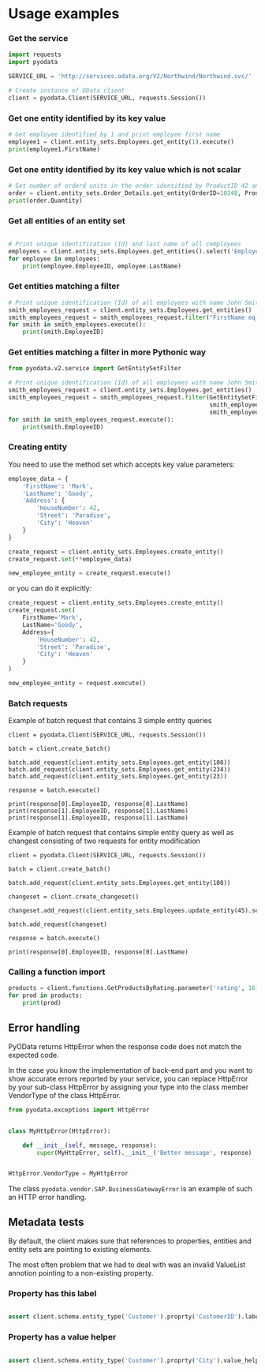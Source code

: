 # Usage examples

### Get the service

```python
import requests
import pyodata

SERVICE_URL = 'http://services.odata.org/V2/Northwind/Northwind.svc/'

# Create instance of OData client
client = pyodata.Client(SERVICE_URL, requests.Session())
```

### Get one entity identified by its key value

```python
# Get employee identified by 1 and print employee first name
employee1 = client.entity_sets.Employees.get_entity(1).execute()
print(employee1.FirstName)
```

### Get one entity identified by its key value which is not scalar

```python
# Get number of orderd units in the order identified by ProductID 42 and OrderID 10248.
order = client.entity_sets.Order_Details.get_entity(OrderID=10248, ProductID=42).execute()
print(order.Quantity)
```

### Get all entities of an entity set

```python

# Print unique identification (Id) and last name of all cemployees
employees = client.entity_sets.Employees.get_entities().select('EmployeeID,LastName').execute()
for employee in employees:
    print(employee.EmployeeID, employee.LastName)
```

### Get entities matching a filter

```python
# Print unique identification (Id) of all employees with name John Smith
smith_employees_request = client.entity_sets.Employees.get_entities()
smith_employees_request = smith_employees_request.filter("FirstName eq 'John' and LastName eq 'Smith'")
for smith in smith_employees.execute():
    print(smith.EmployeeID)
```

### Get entities matching a filter in more Pythonic way

```python
from pyodata.v2.service import GetEntitySetFilter

# Print unique identification (Id) of all employees with name John Smith
smith_employees_request = client.entity_sets.Employees.get_entities()
smith_employees_request = smith_employees_request.filter(GetEntitySetFilter.and_(
                                                         smith_employees_request.FirstName == 'Jonh',
                                                         smith_employees_request.LastName == 'Smith'))
for smith in smith_employees_request.execute():
    print(smith.EmployeeID)
```

### Creating entity

You need to use the method set which accepts key value parameters:

```python
employee_data = {
    'FirstName': 'Mark',
    'LastName': 'Goody',
    'Address': {
        'HouseNumber': 42,
        'Street': 'Paradise',
        'City': 'Heaven'
    }
}

create_request = client.entity_sets.Employees.create_entity()
create_request.set(**employee_data)

new_employee_entity = create_request.execute()
```

or you can do it explicitly:

```python
create_request = client.entity_sets.Employees.create_entity()
create_request.set(
    FirstName='Mark',
    LastName='Goody',
    Address={
        'HouseNumber': 42,
        'Street': 'Paradise',
        'City': 'Heaven'
    }
)

new_employee_entity = request.execute()
```


### Batch requests

Example of batch request that contains 3 simple entity queries
```
client = pyodata.Client(SERVICE_URL, requests.Session())

batch = client.create_batch()

batch.add_request(client.entity_sets.Employees.get_entity(108))
batch.add_request(client.entity_sets.Employees.get_entity(234))
batch.add_request(client.entity_sets.Employees.get_entity(23))

response = batch.execute()

print(response[0].EmployeeID, response[0].LastName)
print(response[1].EmployeeID, response[1].LastName)
print(response[1].EmployeeID, response[1].LastName)
```

Example of batch request that contains simple entity query as well
as changest consisting of two requests for entity modification
```
client = pyodata.Client(SERVICE_URL, requests.Session())

batch = client.create_batch()

batch.add_request(client.entity_sets.Employees.get_entity(108))

changeset = client.create_changeset()

changeset.add_request(client.entity_sets.Employees.update_entity(45).set(LastName='Douglas'))

batch.add_request(changeset)

response = batch.execute()

print(response[0].EmployeeID, response[0].LastName)
```

### Calling a function import

```python
products = client.functions.GetProductsByRating.parameter('rating', 16).execute()
for prod in products:
    print(prod)
```

## Error handling

PyOData returns HttpError when the response code does not match the expected
code.

In the case you know the implementation of back-end part and you want to show
accurate errors reported by your service, you can replace HttpError by your
sub-class HttpError by assigning your type into the class member VendorType of
the class HttpError.

```python
from pyodata.exceptions import HttpError


class MyHttpError(HttpError):

    def __init__(self, message, response):
        super(MyHttpError, self).__init__('Better message', response)


HttpError.VendorType = MyHttpError
```

The class ```pyodata.vendor.SAP.BusinessGatewayError``` is an example of such
an HTTP error handling.

## Metadata tests

By default, the client makes sure that references to properties, entities and
entity sets are pointing to existing elements.

The most often problem that we had to deal with was an invalid ValueList annotion
pointing to a non-existing property.


### Property has this label

```python

assert client.schema.entity_type('Customer').proprty('CustomerID').label == 'Identifier'
```

### Property has a value helper

```python

assert client.schema.entity_type('Customer').proprty('City').value_helper is not None
```

